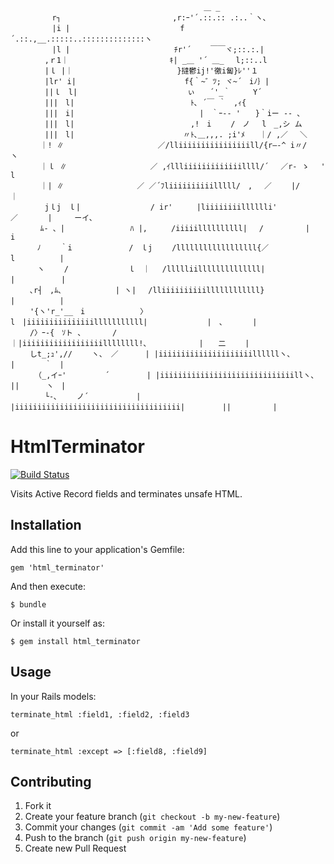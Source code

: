 ```
　　　　　　　　　　　　　　　　　　　　　　　　　　＿ _
　　　　　 r┐　　　　　　　　　　　　　　　,r:ｰ'´.::.:: .:..｀ヽ、
　　　　　 |i |　　　　　　　　　　　 　 　 f´.::.,__.:::::..::::::::::::::ヽ
　　　　　 |l |　　　　　　　　　　　　　　ﾁr'´　　 ￣￣ヾ;::.:.|
　　　　 ,ｒ1｜　　　　　　　　　　　　　 ｷ| _＿ '´ ＿_ 　l;::..l
　　　　 |ｌ |｜　　　　　　　　　　　　　　}撻鬱ij!'徼i匐}ﾚ''１
　　　　 |lr' i|　　　　　　　　　　　　　 　f{｀~゛ﾂ; ヾ~´　iﾉ｝|
　　　　 ||ｌ　l|　　　　　　　　　　　 　 　 ぃ　　´'_｀　　　Y´
　　　　 |||　l|　　　　　　　　　　　　　　　 ﾄ､ ´￣ ｀　,ｨ{
　　　　 |||　i|　　　　　 　 　 　 　 　 　 　 |　｀ｰ-‐ '　　}｀iー -- ､
　　　　 |||　l|　　　　　　　　　　　　　　　 ,!　i　　 /　ノ　 l　_,シ ム
　　　　 |||　l|　　　　　　　　　　　　　　 〃ﾄ､＿,,,. ;i'ﾒ　　｜/ ,／　 ＼
　　　　｜! ∥　　　　　　　　　　　　 ／/lliiiiiiiiiiiiiiiill/{r―‐^ i〃/　　　 ヽ
　　　　｜ｌ ∥　　　　　　　　　 　 ／ ,ｲllliiiiiiiiiiiiillll/´　 ／r- ゝ 　' 　 　 l
　　　　｜| ∥　　　　　　 　 　 ／ ／´ﾌliiiiiiiiiilllll/　, 　／　　 |/　　　　｜
　　　　 jｌj　ｌ|　　　　 　 　 　 / ir'　 　 |liiiiiiiilllllli'　　／　　　　|　　　ーイ、
　　　　ﾑ- 、|　　　　　 　 　 ﾊ |, 　　 /iiiiillllllllll|　 /　　　　　 |　　　　　　i
　　　 ﾉ　　 ｀i　　　　　　　 /　ｌj　　 /llllllllllllllllll{／　　　　　　 l　　　　　　|
　　　 ヽ　　 /　 　 　 　 　 ｌ　｜　 /llllliillllllllllllll|　　　　　　 　 |　　　　 　 |
　　 ､r┤　,ﾑ､　　　　　 　 | ヽ|　 /lliiiiiiiiiillllllllllll}　　　 　 　 　 |　　　　　　|
　　 '{ヽ'r_'__　i　　 　 　 　 〉　 l　|iiiiiiiiiiiiiiilllllllllll|　　　　　　　　|　、　　　　|
　　 /〉ｰ-{　ｿト 、　　 　 / 　 ｜|iiiiiiiiiiiiiiiiiillllllll!、　　　　　　　|　　二　　 |
　　 しt_;ｭ',//　　 ヽ、 ／　　　 | |iiiiiiiiiiiiiiiiiiiiillllllヽ、　　　　 　 |　　　　｀　|
　 　 （_,イｰ'　　　 　 ´　　　　　| |iiiiiiiiiiiiiiiiiiiiiiiiiiiiiillヽ、　　　　 ||　　　 ヽ　|
　　　　 └-､ 　　ノ´　 　 　 　 | |iiiiiiiiiiiiiiiiiiiiiiiiiiiiiiiiiiiii|　　　　　||　　　　　 |
```

# HtmlTerminator

[![Build Status](https://travis-ci.org/polleverywhere/html_terminator.png?branch=master)](https://travis-ci.org/polleverywhere/html_terminator)

Visits Active Record fields and terminates unsafe HTML.

## Installation

Add this line to your application's Gemfile:

    gem 'html_terminator'

And then execute:

    $ bundle

Or install it yourself as:

    $ gem install html_terminator

## Usage

In your Rails models:

    terminate_html :field1, :field2, :field3

or

    terminate_html :except => [:field8, :field9]

## Contributing

1. Fork it
2. Create your feature branch (`git checkout -b my-new-feature`)
3. Commit your changes (`git commit -am 'Add some feature'`)
4. Push to the branch (`git push origin my-new-feature`)
5. Create new Pull Request
